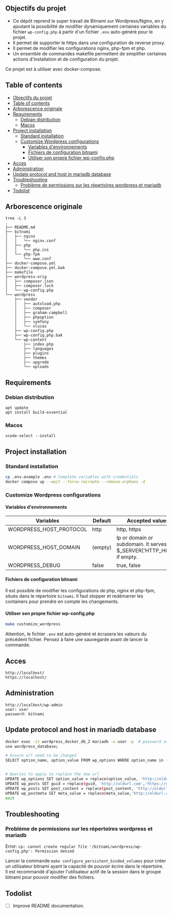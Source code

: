## Objectifs du projet

- Ce dépôt reprend le super travail de Bitnami sur Wordpress/Nginx, en y ajoutant la possibilité de modifier dynamiquement certaines variables du fichier `wp-config.php` à partir d'un fichier `.env` auto-généré pour le projet.
- Il permet de supporter le https dans une configuration de reverse proxy.
- Il permet de modifier les configurations nginx, php-fpm et php. 
- Un ensemble de commandes makefile permettent de simplifier certaines actions d'installation et de configuration du projet.

Ce projet est à utiliser avec docker-compose.

## Table of contents

- [Objectifs du projet](#objectifs-du-projet)
- [Table of contents](#table-of-contents)
- [Arborescence originale](#arborescence-originale)
- [Requirements](#requirements)
  - [Debian distribution](#debian-distribution)
  - [Macos](#macos)
- [Project installation](#project-installation)
  - [Standard installation](#standard-installation)
  - [Customize Wordpress configurations](#customize-wordpress-configurations)
    - [Variables d'environnements](#variables-denvironnements)
    - [Fichiers de configuration bitnami](#fichiers-de-configuration-bitnami)
    - [Utiliser son propre fichier wp-config.php](#utiliser-son-propre-fichier-wp-configphp)
- [Acces](#acces)
- [Administration](#administration)
- [Update protocol and host in mariadb database](#update-protocol-and-host-in-mariadb-database)
- [Troubleshooting](#troubleshooting)
  - [Problème de permissions sur les répertoires wordpress et mariadb](#problème-de-permissions-sur-les-répertoires-wordpress-et-mariadb)
- [Todolist](#todolist)


## Arborescence originale
```
tree -L 3
.
├── README.md
├── bitnami
│   ├── nginx
│   │   └── nginx.conf
│   ├── php
│   │   └── php.ini
│   └── php-fpm
│       └── www.conf
├── docker-compose.yml
├── docker-compose.yml.bak
├── makefile
├── wordpress-orig
│   ├── composer.json
│   ├── composer.lock
│   └── wp-config.php
└── wordpress
    ├── vendor
    │   ├── autoload.php
    │   ├── composer
    │   ├── graham-campbell
    │   ├── phpoption
    │   ├── symfony
    │   └── vlucas
    ├── wp-config.php
    ├── wp-config.php.bak
    └── wp-content
        ├── index.php
        ├── languages
        ├── plugins
        ├── themes
        ├── upgrade
        └── uploads
```

## Requirements


### Debian distribution

```
apt update
apt install build-essential
```

### Macos

```
xcode-select --install
```

## Project installation

### Standard installation

```sh
cp .env.example .env # Complete variables with credentials
docker compose up --wait --force-recreate --remove-orphans -d
```

### Customize Wordpress configurations

#### Variables d'environnements

| Variables    | Default | Accepted values |
| -------- | ------- | ------- |
| WORDPRESS_HOST_PROTOCOL | http | http, https |
| WORDPRESS_HOST_DOMAIN | (empty) | Ip or domain or subdomain. It serves $_SERVER['HTTP_HOST'] if empty. |
| WORDPRESS_DEBUG | false | true, false |


#### Fichiers de configuration bitnami

Il est possible de modifier les configurations de php, nginx et php-fpm, situés dans le répertoire `bitnami`. Il faut stopper et redémarrer les containers pour prendre en compte les changements.

#### Utiliser son propre fichier wp-config.php

```sh
make customize_wordpress
```

Attention, le fichier `.env` est auto-généré et écrasera les valeurs du précédent fichier. Pensez à faire une sauvegarde avant de lancer la commande.

## Acces

```
http://localhost/
https://localhost/
```

## Administration

```
http://localhost/wp-admin
user: user
password: bitnami
```

## Update protocol and host in mariadb database

```sh
docker exec -it wordpress_docker_db_2 mariadb -u user -p  # password set in .env file
use wordpress_database;

# Ensure url need to be changed
SELECT option_name, option_value FROM wp_options WHERE option_name in ('home', 'siteurl');


# Queries to apply to replace the new url
UPDATE wp_options SET option_value = replace(option_value, 'http://oldurl.com', 'https://newurl.com') WHERE option_name = 'home' OR option_name = 'siteurl';
UPDATE wp_posts SET guid = replace(guid, 'http://oldurl.com','https://newurl.com');
UPDATE wp_posts SET post_content = replace(post_content, 'http://oldurl.com', 'https://newurl.com'); 
UPDATE wp_postmeta SET meta_value = replace(meta_value,'http://oldurl.com','https://newurl.com');
exit
```

## Troubleshooting

### Problème de permissions sur les répertoires wordpress et mariadb

Error: `cp: cannot create regular file '/bitnami/wordpress/wp-config.php': Permission denied`

Lancer la commande `make configure_persistent_binded_volumes` pour créer un utilisateur bitnami ayant la capacité de pouvoir écrire dans le répertoire. Il est recommandé d'ajouter l'utilisateur actif de la session dans le groupe bitnami pour pouvoir modifier des fichiers.


## Todolist
- [ ] Improve README documentation.
